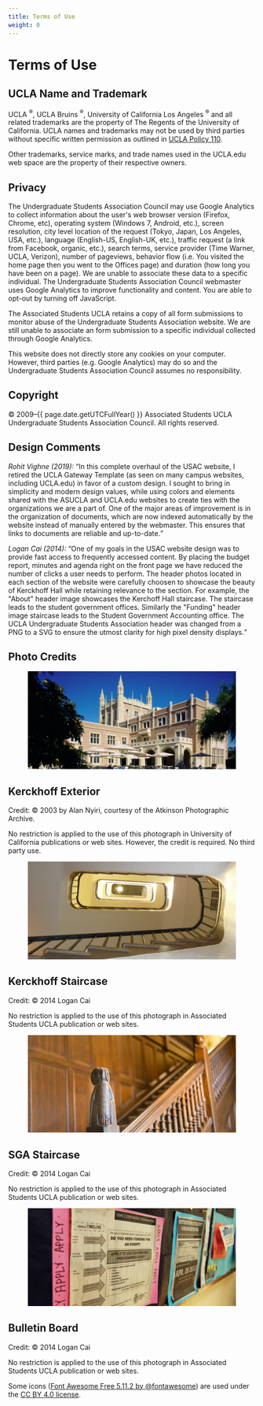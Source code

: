 ```yaml
---
title: Terms of Use
weight: 0
---
```


# Terms of Use

## UCLA Name and Trademark

UCLA <sup>&reg;</sup>, UCLA Bruins <sup>&reg;</sup>, University of California Los Angeles <sup>&reg;</sup> and all related trademarks are the property of The Regents of the University of California. UCLA names and trademarks may not be used by third parties without specific written permission as outlined in [UCLA Policy 110](http://www.adminpolicies.ucla.edu/APP/Number/110).

Other trademarks, service marks, and trade names used in the UCLA.edu web space are the property of their respective owners.

## Privacy

The Undergraduate Students Association Council may use Google Analytics to collect information about the user's web browser version (Firefox, Chrome, etc), operating system (Windows 7, Android, etc.), screen resolution, city level location of the request (Tokyo, Japan, Los Angeles, USA, etc.), language (English-US, English-UK, etc.), traffic request (a link from Facebook, organic, etc.), search terms, service provider (Time Warner, UCLA, Verizon), number of pageviews, behavior flow (i.e. You visited the home page then you went to the Offices page) and duration (how long you have been on a page). We are unable to associate these data to a specific individual. The Undergraduate Students Association Council webmaster uses Google Analytics to improve functionality and content. You are able to opt-out by turning off JavaScript.

The Associated Students UCLA retains a copy of all form submissions to monitor abuse of the Undergraduate Students Association website. We are still unable to associate an form submission to a specific individual collected through Google Analytics.

This website does not directly store any cookies on your computer. However, third parties (e.g. Google Analytics) may do so and the Undergraduate Students Association Council assumes no responsibility.

## Copyright

&copy; 2009&ndash;{{ page.date.getUTCFullYear() }} Associated Students UCLA Undergraduate Students Association Council. All rights reserved.

## Design Comments

*Rohit Vighne (<time>2019</time>):* <q>In this complete overhaul of the USAC website, I retired the UCLA Gateway Template (as seen on many campus websites, including UCLA.edu) in favor of a custom design. I sought to bring in simplicity and modern design values, while using colors and elements shared with the ASUCLA and UCLA.edu websites to create ties with the organizations we are a part of. One of the major areas of improvement is in the organization of documents, which are now indexed automatically by the website instead of manually entered by the webmaster. This ensures that links to documents are reliable and up-to-date.</q>

*Logan Cai (<time>2014</time>):* <q>One of my goals in the USAC website design was to provide fast access to frequently accessed content. By placing the budget report, minutes and agenda right on the front page we have reduced the number of clicks a user needs to perform. The header photos located in each section of the website were carefully choosen to showcase the beauty of Kerckhoff Hall while retaining relevance to the section. For example, the "About" header image showcases the Kerchoff Hall staircase. The staircase leads to the student government offices. Similarly the "Funding" header image staircase leads to the Student Government Accounting office. The UCLA Undergraduate Students Association header was changed from a PNG to a SVG to ensure the utmost clarity for high pixel density displays.</q>

## Photo Credits

<div class="people">

<section>

<figure class="portrait">
	<img src="/img/header.jpg" alt="Homepage header">
</figure>

<main>

<h2>Kerckhoff Exterior</h2>

Credit: &copy; 2003 by Alan Nyiri, courtesy of the Atkinson Photographic Archive.

No restriction is applied to the use of this photograph in University of California publications or web sites. However, the credit is required. No third party use.

</main>

</section>

<section>

<figure class="portrait">
	<img src="/img/Uabout960x450.jpg" alt="About section heading">
</figure>

<main>

<h2>Kerckhoff Staircase</h2>

Credit: &copy; 2014 Logan Cai

No restriction is applied to the use of this photograph in Associated Students UCLA publication or web sites.

</main>

</section>

<section>

<figure class="portrait">
	<img src="/img/Ufunding960x450.jpg" alt="Funding section heading">
</figure>

<main>

<h2>SGA Staircase</h2>

Credit: &copy; 2014 Logan Cai

No restriction is applied to the use of this photograph in Associated Students UCLA publication or web sites.

</main>

</section>

<section>

<figure class="portrait">
	<img src="/img/Udocuments960x450.jpg" alt="Documents section heading">
</figure>

<main>

<h2>Bulletin Board</h2>

Credit: &copy; 2014 Logan Cai

No restriction is applied to the use of this photograph in Associated Students UCLA publication or web sites.

</main>

</section>

</div>

Some icons ([Font Awesome Free 5.11.2 by @fontawesome](https://fontawesome.com)) are used under the [CC BY 4.0 license](https://creativecommons.org/licenses/by/4.0/).
